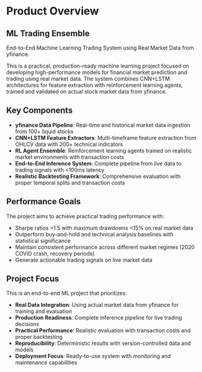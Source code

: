 # Product Overview

## ML Trading Ensemble

End-to-End Machine Learning Trading System using Real Market Data from yfinance.

This is a practical, production-ready machine learning project focused on developing high-performance models for financial market prediction and trading using real market data. The system combines CNN+LSTM architectures for feature extraction with reinforcement learning agents, trained and validated on actual stock market data from yfinance.

## Key Components

- **yfinance Data Pipeline**: Real-time and historical market data ingestion from 100+ liquid stocks
- **CNN+LSTM Feature Extractors**: Multi-timeframe feature extraction from OHLCV data with 200+ technical indicators
- **RL Agent Ensemble**: Reinforcement learning agents trained on realistic market environments with transaction costs
- **End-to-End Inference System**: Complete pipeline from live data to trading signals with <100ms latency
- **Realistic Backtesting Framework**: Comprehensive evaluation with proper temporal splits and transaction costs

## Performance Goals

The project aims to achieve practical trading performance with:
- Sharpe ratios >1.5 with maximum drawdowns <15% on real market data
- Outperform buy-and-hold and technical analysis baselines with statistical significance
- Maintain consistent performance across different market regimes (2020 COVID crash, recovery periods)
- Generate actionable trading signals on live market data

## Project Focus

This is an end-to-end ML project that prioritizes:
- **Real Data Integration**: Using actual market data from yfinance for training and evaluation
- **Production Readiness**: Complete inference pipeline for live trading decisions
- **Practical Performance**: Realistic evaluation with transaction costs and proper backtesting
- **Reproducibility**: Deterministic results with version-controlled data and models
- **Deployment Focus**: Ready-to-use system with monitoring and maintenance capabilities